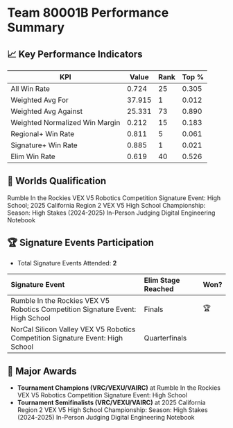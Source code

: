 # Team 80001B Performance Summary

## 📈 Key Performance Indicators
| KPI | Value | Rank | Top % |
| --- | ----- | ---- | ----- |
| All Win Rate | 0.724 | 25 | 0.305 |
| Weighted Avg For | 37.915 | 1 | 0.012 |
| Weighted Avg Against | 25.331 | 73 | 0.890 |
| Weighted Normalized Win Margin | 0.212 | 15 | 0.183 |
| Regional+ Win Rate | 0.811 | 5 | 0.061 |
| Signature+ Win Rate | 0.885 | 1 | 0.021 |
| Elim Win Rate | 0.619 | 40 | 0.526 |


## 🎯 Worlds Qualification
Rumble In the Rockies VEX V5 Robotics Competition Signature Event: High School; 2025 California Region 2 VEX V5 High School Championship: Season: High Stakes (2024-2025) In-Person Judging Digital Engineering Notebook

## 🏆 Signature Events Participation
- Total Signature Events Attended: **2**

| Signature Event | Elim Stage Reached | Won? |
|:----------------|:-------------------|:----|
| Rumble In the Rockies VEX V5 Robotics Competition Signature Event: High School | Finals | 🏆 |
| NorCal Silicon Valley VEX V5 Robotics Competition Signature Event: High School | Quarterfinals |  |


## 🥇 Major Awards
- **Tournament Champions (VRC/VEXU/VAIRC)** at Rumble In the Rockies VEX V5 Robotics Competition Signature Event: High School
- **Tournament Semifinalists (VRC/VEXU/VAIRC)** at 2025 California Region 2 VEX V5 High School Championship: Season: High Stakes (2024-2025) In-Person Judging Digital Engineering Notebook

